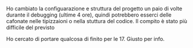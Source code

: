 Ho cambiato la configuarazione e struttura del progetto un paio di volte durante il debugging (ultime 4 ore), quindi potrebbero esserci delle cafonate nelle tipizzaioni o nella stuttura del codice.
Il compito è stato più difficile del previsto

Ho cercato di portare qualcosa di finito per le 17.
Giusto per info.

<!-- Buona correzione ^_^ -->
